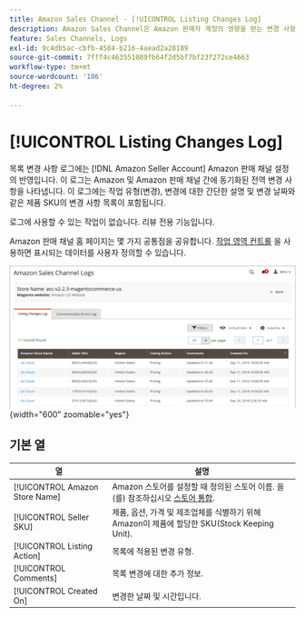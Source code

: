 ```yaml
---
title: Amazon Sales Channel - [!UICONTROL Listing Changes Log]
description: Amazon Sales Channel은 Amazon 판매자 계정의 영향을 받는 변경 사항을 모니터링하는 데 도움이 되는 목록 변경 로그 를 제공합니다.
feature: Sales Channels, Logs
exl-id: 9c4db5ac-cbfb-4584-b216-4aead2a28189
source-git-commit: 7fff4c463551089fb64f2d5bf7bf23f272ce4663
workflow-type: tm+mt
source-wordcount: '186'
ht-degree: 2%

---
```


# [!UICONTROL Listing Changes Log]

목록 변경 사항 로그에는 [!DNL Amazon Seller Account] Amazon 판매 채널 설정의 반영입니다. 이 로그는 Amazon 및 Amazon 판매 채널 간에 동기화된 전역 변경 사항을 나타냅니다. 이 로그에는 작업 유형(변경), 변경에 대한 간단한 설명 및 변경 날짜와 같은 제품 SKU의 변경 사항 목록이 포함됩니다.

로그에 사용할 수 있는 작업이 없습니다. 리뷰 전용 기능입니다.

Amazon 판매 채널 홈 페이지는 몇 가지 공통점을 공유합니다. [작업 영역 컨트롤](./workspace-controls.md) 을 사용하면 표시되는 데이터를 사용자 정의할 수 있습니다.

![변경 로그 나열](assets/amazon-listing-changes-log.png){width="600" zoomable="yes"}

## 기본 열

| 열 | 설명 |
|--------------------------------|-------------------------------------------------------------------------------------------------------------------------|
| [!UICONTROL Amazon Store Name] | Amazon 스토어를 설정할 때 정의된 스토어 이름. 을(를) 참조하십시오 [스토어 통합](./store-integration.md). |
| [!UICONTROL Seller SKU] | 제품, 옵션, 가격 및 제조업체를 식별하기 위해 Amazon이 제품에 할당한 SKU(Stock Keeping Unit). |
| [!UICONTROL Listing Action] | 목록에 적용된 변경 유형. |
| [!UICONTROL Comments] | 목록 변경에 대한 추가 정보. |
| [!UICONTROL Created On] | 변경한 날짜 및 시간입니다. |

